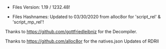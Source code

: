 - Files Version: 1.19 / 1232.48!

- Files Hashnames: Updated to 03/30/2020 from alloc8or for 'script_rel' & 'script_mp_rel'!

Thanks to https://github.com/gottfriedleibniz for the Decompiler.

Thanks to https://github.com/alloc8or for the natives.json Updates of RDRII